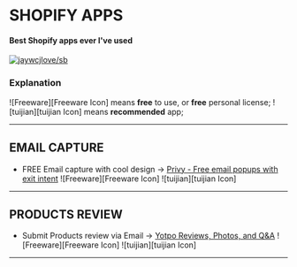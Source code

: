 # SHOPIFY APPS
#### Best Shopify apps ever I've used

[![jaywcjlove/sb](https://jaywcjlove.github.io/sb/ico/awesome.svg)](https://github.com/jaywcjlove/awesome-mac)

### Explanation

![Freeware][Freeware Icon] means **free** to use, or **free** personal license;
![tuijian][tuijian Icon] means **recommended** app;  

---

## EMAIL CAPTURE
* FREE Email capture with cool design -> [Privy - Free email popups with exit intent](https://apps.shopify.com/privy) ![Freeware][Freeware Icon] ![tuijian][tuijian Icon]

---

## PRODUCTS REVIEW
* Submit Products review via Email -> [Yotpo Reviews, Photos, and Q&A](https://apps.shopify.com/yotpo-social-reviews) ![Freeware][Freeware Icon] ![tuijian][tuijian Icon]

---


